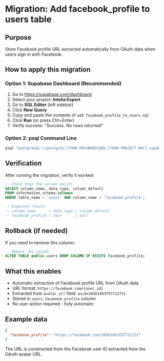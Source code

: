 # Migration: Add facebook_profile to users table

## Purpose
Store Facebook profile URL extracted automatically from OAuth data when users sign in with Facebook.

## How to apply this migration

### Option 1: Supabase Dashboard (Recommended)
1. Go to https://supabase.com/dashboard
2. Select your project: **Intelia Expert**
3. Go to **SQL Editor** (left sidebar)
4. Click **New Query**
5. Copy and paste the contents of `add_facebook_profile_to_users.sql`
6. Click **Run** (or press Ctrl+Enter)
7. Verify success: "Success. No rows returned"

### Option 2: psql Command Line
```bash
psql "postgresql://postgres:[YOUR-PASSWORD]@db.[YOUR-PROJECT-REF].supabase.co:5432/postgres" -f add_facebook_profile_to_users.sql
```

## Verification

After running the migration, verify it worked:

```sql
-- Check that the column exists
SELECT column_name, data_type, column_default
FROM information_schema.columns
WHERE table_name = 'users' AND column_name = 'facebook_profile';

-- Expected result:
-- column_name      | data_type | column_default
-- facebook_profile | text      | null
```

## Rollback (if needed)

If you need to remove this column:

```sql
-- Remove the column
ALTER TABLE public.users DROP COLUMN IF EXISTS facebook_profile;
```

## What this enables

- Automatic extraction of Facebook profile URL from OAuth data
- URL format: `https://facebook.com/{user_id}`
- Extracted from `avatar_url` field: `asid=10161563757712721`
- Stored in `users.facebook_profile` column
- No user action required - fully automatic

## Example data

```json
{
  "facebook_profile": "https://facebook.com/10161563757712721"
}
```

The URL is constructed from the Facebook user ID extracted from the OAuth avatar URL.
